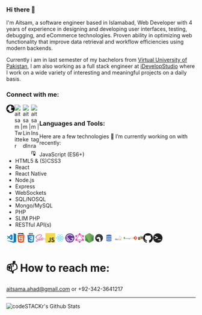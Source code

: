 ### Hi there 👋

I'm Aitsam, a software engineer based in Islamabad, Web Developer with 4 years of experience in designing and developing user interfaces, testing, debugging, and eCommerce technologies. Proven ability in optimizing web functionality that improve data retrieval and workflow efficiencies using modern backends.

Currently i am in last semester of my bachelors from [Virtual University of Pakistan](https://www.vu.edu.pk/), I am also working as a full stack engineer at [iDevelopStudio](https://www.idevelopstudio.com/) where I work on a wide variety of interesting and meaningful projects on a daily basis.

### Connect with me:

[<img align="left" alt="aitsamahad.dev" width="22px" src="https://raw.githubusercontent.com/iconic/open-iconic/master/svg/globe.svg" />][website]
[<img align="left" alt="aitsam | Twitter" width="22px" src="https://cdn.jsdelivr.net/npm/simple-icons@v3/icons/twitter.svg" />][twitter]
[<img align="left" alt="aitsam | LinkedIn" width="22px" src="https://cdn.jsdelivr.net/npm/simple-icons@v3/icons/linkedin.svg" />][linkedin]
[<img align="left" alt="aitsam | Instagram" width="22px" src="https://cdn.jsdelivr.net/npm/simple-icons@v3/icons/instagram.svg" />][instagram]

<br />

### Languages and Tools:
Here are a few technologies 🔭 I’m currently working on with recently:

  - JavaScript (ES6+)
  - HTML5 & (S)CSS3
  - React
  - React Native
  - Node.js
  - Express
  - WebSockets
  - SQL/NOSQL
  - Mongo/MySQL
  - PHP
  - SLIM PHP
  - RESTful API(s)

<img align="left" alt="Visual Studio Code" width="26px" src="https://raw.githubusercontent.com/github/explore/80688e429a7d4ef2fca1e82350fe8e3517d3494d/topics/visual-studio-code/visual-studio-code.png" />
<img align="left" alt="HTML5" width="26px" src="https://raw.githubusercontent.com/github/explore/80688e429a7d4ef2fca1e82350fe8e3517d3494d/topics/html/html.png" />
<img align="left" alt="CSS3" width="26px" src="https://raw.githubusercontent.com/github/explore/80688e429a7d4ef2fca1e82350fe8e3517d3494d/topics/css/css.png" />
<img align="left" alt="Sass" width="26px" src="https://raw.githubusercontent.com/github/explore/80688e429a7d4ef2fca1e82350fe8e3517d3494d/topics/sass/sass.png" />
<img align="left" alt="JavaScript" width="26px" src="https://raw.githubusercontent.com/github/explore/80688e429a7d4ef2fca1e82350fe8e3517d3494d/topics/javascript/javascript.png" />
<img align="left" alt="React" width="26px" src="https://raw.githubusercontent.com/github/explore/80688e429a7d4ef2fca1e82350fe8e3517d3494d/topics/react/react.png" />
<img align="left" alt="Gatsby" width="26px" src="https://raw.githubusercontent.com/github/explore/e94815998e4e0713912fed477a1f346ec04c3da2/topics/gatsby/gatsby.png" />
<img align="left" alt="GraphQL" width="26px" src="https://raw.githubusercontent.com/github/explore/80688e429a7d4ef2fca1e82350fe8e3517d3494d/topics/graphql/graphql.png" />
<img align="left" alt="Node.js" width="26px" src="https://raw.githubusercontent.com/github/explore/80688e429a7d4ef2fca1e82350fe8e3517d3494d/topics/nodejs/nodejs.png" />
<img align="left" alt="Deno" width="26px" src="https://raw.githubusercontent.com/github/explore/361e2821e2dea67711cde99c9c40ed357061cf27/topics/deno/deno.png" />
<img align="left" alt="SQL" width="26px" src="https://raw.githubusercontent.com/github/explore/80688e429a7d4ef2fca1e82350fe8e3517d3494d/topics/sql/sql.png" />
<img align="left" alt="MySQL" width="26px" src="https://raw.githubusercontent.com/github/explore/80688e429a7d4ef2fca1e82350fe8e3517d3494d/topics/mysql/mysql.png" />
<img align="left" alt="MongoDB" width="26px" src="https://raw.githubusercontent.com/github/explore/80688e429a7d4ef2fca1e82350fe8e3517d3494d/topics/mongodb/mongodb.png" />
<img align="left" alt="Git" width="26px" src="https://raw.githubusercontent.com/github/explore/80688e429a7d4ef2fca1e82350fe8e3517d3494d/topics/git/git.png" />
<img align="left" alt="GitHub" width="26px" src="https://raw.githubusercontent.com/github/explore/78df643247d429f6cc873026c0622819ad797942/topics/github/github.png" />
<img align="left" alt="HTML5" width="26px" src="https://raw.githubusercontent.com/github/explore/80688e429a7d4ef2fca1e82350fe8e3517d3494d/topics/terminal/terminal.png" />

<br />
<br />

# 📫 How to reach me: 
aitsama.ahad@gmail.com or +92-342-3641217
<br />

---
<img align="left" alt="codeSTACKr's Github Stats" src="https://github-readme-stats.vercel.app/api?username=aitsamahad&show_icons=true&hide_border=true&count_private=true" />

[website]: https://aitsamahad.dev
[twitter]: https://twitter.com/aitsamahad
[instagram]: https://instagram.com/aitsamahad
[linkedin]: https://www.linkedin.com/in/aitsam-ahad-ab6a13122

